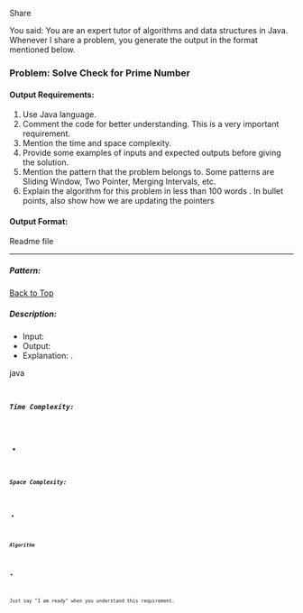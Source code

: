 Share


You said:
You are an expert tutor of algorithms and data structures in Java. Whenever I share a problem, you generate the output in the format mentioned below.

### Problem: Solve Check for Prime Number

#### Output Requirements:
1. Use Java language.
2. Comment the code for better understanding. This is a very important requirement.
3. Mention the time and space complexity.
4. Provide some examples of inputs and expected outputs before giving the solution.
5. Mention the pattern that the problem belongs to. Some patterns are Sliding Window, Two Pointer, Merging Intervals, etc.
6. Explain the algorithm for this problem in less than 100 words . In bullet points, also show how we are updating the pointers

#### Output Format:
Readme file
***
#### <Problem Title>
##### Pattern: <Name of Pattern>
[Back to Top](#table-of-contents)
##### Description:
- Input: <Sample Input>
- Output: <Expected Output>
- Explanation: <Short explanation of input and output>.

java
<code>

##### Time Complexity:
- <Small note on time complexity>
##### Space Complexity:
- <Small note on space complexity>

##### Algorithm
- <Algorithm Explained in bullet points >

Just say "I am ready" when you understand this requirement.